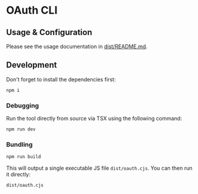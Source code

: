 # OAuth CLI

## Usage & Configuration

Please see the usage documentation in [dist/README.md](dist/README.md).

## Development

Don't forget to install the dependencies first:

```bash
npm i
```

### Debugging

Run the tool directly from source via TSX using the following command:

```bash
npm run dev
```

### Bundling

```bash
npm run build
```

This will output a single executable JS file `dist/oauth.cjs`.
You can then run it directly:

```bash
dist/oauth.cjs
```
